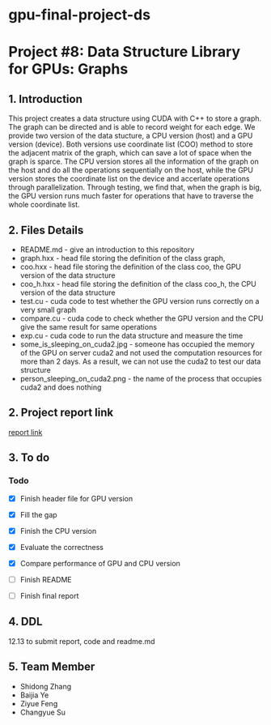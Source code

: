 # gpu-final-project-ds 

# Project #8: Data Structure Library for GPUs: Graphs

## 1. Introduction
This project creates a data structure using CUDA with C++ to store a graph. The graph can be directed and is able to record weight for each edge. We provide two version of the data stucture, a CPU version (host) and a GPU version (device). Both versions use coordinate list (COO) method to store the adjacent matrix of the graph, which can save a lot of space when the graph is sparce. The CPU version stores all the information of the graph on the host and do all the operations sequentially on the host, while the GPU version stores the coordinate list on the device and accerlate operations through parallelization. Through testing, we find that, when the graph is big, the GPU version runs much faster for operations that have to traverse the whole coordinate list.

## 2. Files Details
 - README.md - give an introduction to this repository
 - graph.hxx - head file storing the definition of the class graph, 
 - coo.hxx - head file storing the definition of the class coo, the GPU version of the data structure
 - coo_h.hxx - head file storing the definition of the class coo_h, the CPU version of the data structure
 - test.cu - cuda code to test whether the GPU version runs correctly on a very small graph
 - compare.cu - cuda code to check whether the GPU version and the CPU give the same result for same operations
 - exp.cu - cuda code to run the data structure and measure the time
 - some_is_sleeping_on_cuda2.jpg - someone has occupied the memory of the GPU on server cuda2 and not used the computation resources for more than 2 days. As a result, we can not use the cuda2 to test our data structure
 - person_sleeping_on_cuda2.png - the name of the process that occupies cuda2 and does nothing

## 2. Project report link
[report link](https://www.overleaf.com/5446618226vkrkpmmqqckf#965552)

## 3. To do

### Todo

- [x] Finish header file for GPU version
- [x] Fill the gap 
- [x] Finish the CPU version
- [x] Evaluate the correctness
- [x] Compare performance of GPU and CPU version
- [ ] Finish README
- [ ] Finish final report


## 4. DDL
12.13 to submit report, code and readme.md

## 5. Team Member
 - Shidong Zhang
 - Baijia Ye
 - Ziyue Feng
 - Changyue Su
